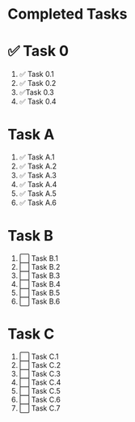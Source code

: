 # Completed Tasks

# ✅ Task 0
1. ✅ Task 0.1
1. ✅ Task 0.2
1. ✅Task 0.3
1. ✅ Task 0.4

# Task A
1. ✅ Task A.1
2. ✅ Task A.2
3. ✅ Task A.3
3. ✅ Task A.4
3. ✅ Task A.5
3. ✅ Task A.6

# Task B
1. ⬜ Task B.1
1. ⬜ Task B.2
1. ⬜ Task B.3
1. ⬜ Task B.4
1. ⬜ Task B.5
1. ⬜ Task B.6

# Task C 
1. ⬜ Task C.1
1. ⬜ Task C.2
1. ⬜ Task C.3
1. ⬜ Task C.4
1. ⬜ Task C.5
1. ⬜ Task C.6
1. ⬜ Task C.7

